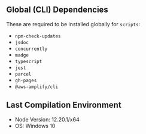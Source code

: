 ## Global (CLI) Dependencies

These are required to be installed globally for `scripts`:

- `npm-check-updates`
- `jsdoc`
- `concurrently`
- `madge`
- `typescript`
- `jest`
- `parcel`
- `gh-pages`
- `@aws-amplify/cli`

## Last Compilation Environment

- Node Version: 12.20.1/x64
- OS: Windows 10